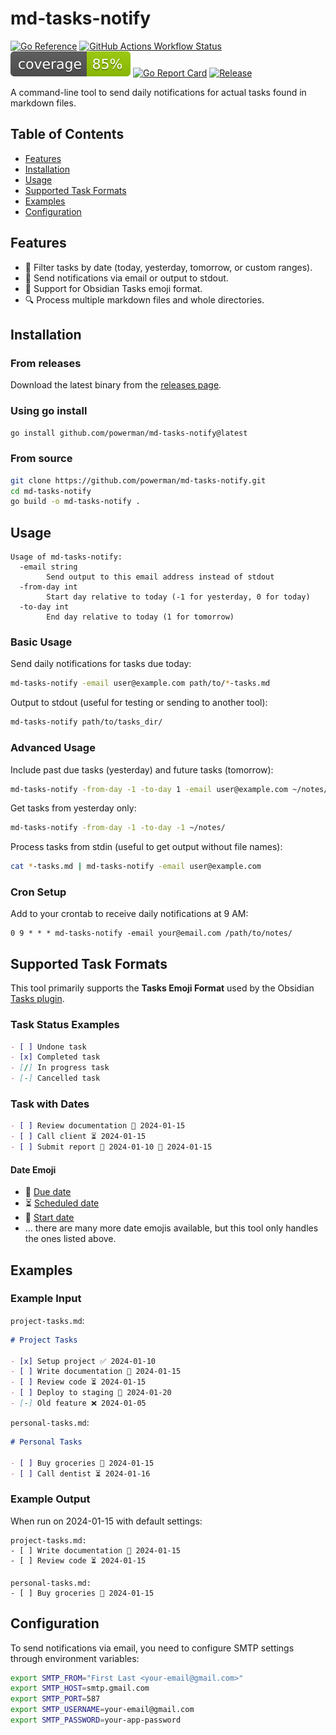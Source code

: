 # md-tasks-notify

[![Go Reference](https://pkg.go.dev/badge/github.com/powerman/md-tasks-notify.svg)](https://pkg.go.dev/github.com/powerman/md-tasks-notify)
[![GitHub Actions Workflow Status](https://img.shields.io/github/actions/workflow/status/powerman/md-tasks-notify/test.yml?logo=github&label=build)](https://github.com/powerman/md-tasks-notify/actions/workflows/test.yml)
[![Coverage Status](https://raw.githubusercontent.com/powerman/md-tasks-notify/gh-badges/coverage.svg)](https://github.com/powerman/md-tasks-notify/actions/workflows/test.yml)
[![Go Report Card](https://goreportcard.com/badge/github.com/powerman/md-tasks-notify)](https://goreportcard.com/report/github.com/powerman/md-tasks-notify)
[![Release](https://img.shields.io/github/v/release/powerman/md-tasks-notify)](https://github.com/powerman/md-tasks-notify/releases/latest)

A command-line tool to send daily notifications for actual tasks found in markdown files.

## Table of Contents

- [Features](#features)
- [Installation](#installation)
- [Usage](#usage)
- [Supported Task Formats](#supported-task-formats)
- [Examples](#examples)
- [Configuration](#configuration)

## Features

- 📅 Filter tasks by date (today, yesterday, tomorrow, or custom ranges).
- 📧 Send notifications via email or output to stdout.
- 📝 Support for Obsidian Tasks emoji format.
- 🔍 Process multiple markdown files and whole directories.

## Installation

### From releases

Download the latest binary from the [releases page](https://github.com/powerman/md-tasks-notify/releases/latest).

### Using go install

```sh
go install github.com/powerman/md-tasks-notify@latest
```

### From source

```sh
git clone https://github.com/powerman/md-tasks-notify.git
cd md-tasks-notify
go build -o md-tasks-notify .
```

## Usage

```
Usage of md-tasks-notify:
  -email string
        Send output to this email address instead of stdout
  -from-day int
        Start day relative to today (-1 for yesterday, 0 for today)
  -to-day int
        End day relative to today (1 for tomorrow)
```

### Basic Usage

Send daily notifications for tasks due today:

```sh
md-tasks-notify -email user@example.com path/to/*-tasks.md
```

Output to stdout (useful for testing or sending to another tool):

```sh
md-tasks-notify path/to/tasks_dir/
```

### Advanced Usage

Include past due tasks (yesterday) and future tasks (tomorrow):

```sh
md-tasks-notify -from-day -1 -to-day 1 -email user@example.com ~/notes/
```

Get tasks from yesterday only:

```sh
md-tasks-notify -from-day -1 -to-day -1 ~/notes/
```

Process tasks from stdin (useful to get output without file names):

```sh
cat *-tasks.md | md-tasks-notify -email user@example.com
```

### Cron Setup

Add to your crontab to receive daily notifications at 9 AM:

```cron
0 9 * * * md-tasks-notify -email your@email.com /path/to/notes/
```

## Supported Task Formats

This tool primarily supports the **Tasks Emoji Format** used by the Obsidian [Tasks plugin](https://publish.obsidian.md/tasks/Reference/Task+Formats/Tasks+Emoji+Format).

### Task Status Examples

```markdown
- [ ] Undone task
- [x] Completed task
- [/] In progress task
- [-] Cancelled task
```

### Task with Dates

```markdown
- [ ] Review documentation 📅 2024-01-15
- [ ] Call client ⏳ 2024-01-15
- [ ] Submit report 🛫 2024-01-10 📅 2024-01-15
```

#### Date Emoji

- 📅 [Due date](https://publish.obsidian.md/tasks/Getting+Started/Dates#Due+date)
- ⏳ [Scheduled date](https://publish.obsidian.md/tasks/Getting+Started/Dates#Scheduled+date)
- 🛫 [Start date](https://publish.obsidian.md/tasks/Getting+Started/Dates#Start+date)
- ... there are many more date emojis available, but this tool only handles the ones listed above.

## Examples

### Example Input

`project-tasks.md`:

```markdown
# Project Tasks

- [x] Setup project ✅ 2024-01-10
- [ ] Write documentation 📅 2024-01-15
- [ ] Review code ⏳ 2024-01-15
- [ ] Deploy to staging 📅 2024-01-20
- [-] Old feature ❌ 2024-01-05
```

`personal-tasks.md`:

```markdown
# Personal Tasks

- [ ] Buy groceries 📅 2024-01-15
- [ ] Call dentist ⏳ 2024-01-16
```

### Example Output

When run on 2024-01-15 with default settings:

```
project-tasks.md:
- [ ] Write documentation 📅 2024-01-15
- [ ] Review code ⏳ 2024-01-15

personal-tasks.md:
- [ ] Buy groceries 📅 2024-01-15
```

## Configuration

To send notifications via email, you need to configure SMTP settings through environment variables:

```sh
export SMTP_FROM="First Last <your-email@gmail.com>"
export SMTP_HOST=smtp.gmail.com
export SMTP_PORT=587
export SMTP_USERNAME=your-email@gmail.com
export SMTP_PASSWORD=your-app-password
```
